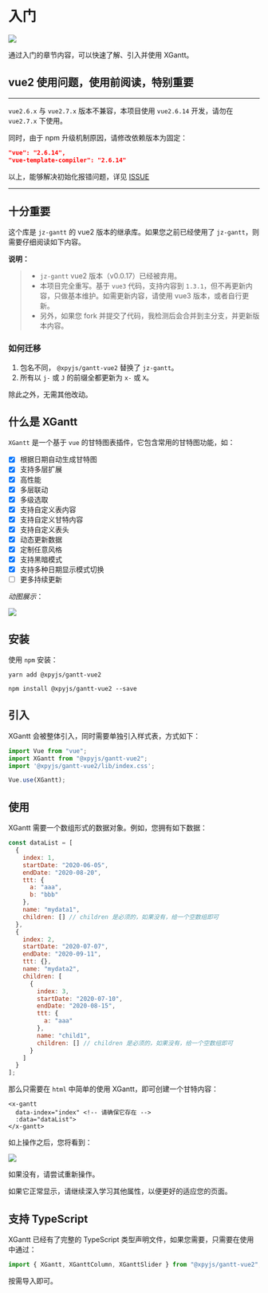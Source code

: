 # 入门

<Description author="jeremyjone" version="1.0.3" date="2022-06-22" copyright="jeremyjone" />

![](https://img.shields.io/npm/v/@xpyjs/gantt-vue2.svg)

通过入门的章节内容，可以快速了解、引入并使用 XGantt。

## vue2 使用问题，使用前阅读，特别重要

********************************

`vue2.6.x` 与 `vue2.7.x` 版本不兼容，本项目使用 `vue2.6.14` 开发，请勿在 `vue2.7.x` 下使用。

同时，由于 npm 升级机制原因，请修改依赖版本为固定：

```json
"vue": "2.6.14",
"vue-template-compiler": "2.6.14"
```

以上，能够解决初始化报错问题，详见 [ISSUE](https://github.com/xpyjs/gantt-vue2/issues/5)

********************************

## 十分重要

这个库是 `jz-gantt` 的 vue2 版本的继承库。如果您之前已经使用了 `jz-gantt`，则需要仔细阅读如下内容。

**说明：**

> - `jz-gantt` vue2 版本（v0.0.17）已经被弃用。
> - 本项目完全重写。基于 `vue3` 代码，支持内容到 `1.3.1`，但不再更新内容，只做基本维护。如需更新内容，请使用 vue3 版本，或者自行更新。
> - 另外，如果您 fork 并提交了代码，我检测后会合并到主分支，并更新版本内容。

### 如何迁移

1. 包名不同， `@xpyjs/gantt-vue2` 替换了 `jz-gantt`。
2. 所有以 `j-` 或 `J` 的前缀全都更新为 `x-` 或 `X`。

除此之外，无需其他改动。

## 什么是 XGantt

`XGantt` 是一个基于 `vue` 的甘特图表插件，它包含常用的甘特图功能，如：

- [x] 根据日期自动生成甘特图
- [x] 支持多层扩展
- [x] 高性能
- [x] 多层联动
- [x] 多级选取
- [x] 支持自定义表内容
- [x] 支持自定义甘特内容
- [x] 支持自定义表头
- [x] 动态更新数据
- [x] 定制任意风格
- [x] 支持黑暗模式
- [x] 支持多种日期显示模式切换
- [ ] 更多持续更新

*动图展示*：

![](/assets/gantt_v1.gif)

## 安装

使用 `npm` 安装：

<CodeGroup>
  <CodeGroupItem title="YARN" active>

```bash:no-line-numbers
yarn add @xpyjs/gantt-vue2
```

  </CodeGroupItem>

  <CodeGroupItem title="NPM">

```bash:no-line-numbers
npm install @xpyjs/gantt-vue2 --save
```

  </CodeGroupItem>
</CodeGroup>

## 引入

XGantt 会被整体引入，同时需要单独引入样式表，方式如下：

```js
import Vue from "vue";
import XGantt from "@xpyjs/gantt-vue2";
import '@xpyjs/gantt-vue2/lib/index.css';

Vue.use(XGantt);
```

## 使用

XGantt 需要一个数组形式的数据对象。例如，您拥有如下数据：

```js
const dataList = [
  {
    index: 1,
    startDate: "2020-06-05",
    endDate: "2020-08-20",
    ttt: {
      a: "aaa",
      b: "bbb"
    },
    name: "mydata1",
    children: [] // children 是必须的，如果没有，给一个空数组即可
  },
  {
    index: 2,
    startDate: "2020-07-07",
    endDate: "2020-09-11",
    ttt: {},
    name: "mydata2",
    children: [
      {
        index: 3,
        startDate: "2020-07-10",
        endDate: "2020-08-15",
        ttt: {
          a: "aaa"
        },
        name: "child1",
        children: [] // children 是必须的，如果没有，给一个空数组即可
      }
    ]
  }
];
```

那么只需要在 `html` 中简单的使用 XGantt，即可创建一个甘特内容：

```html{2}
<x-gantt
  data-index="index" <!-- 请确保它存在 -->
  :data="dataList">
</x-gantt>
```

如上操作之后，您将看到：

![](/assets/basic.png)

如果没有，请尝试重新操作。

如果它正常显示，请继续深入学习其他属性，以便更好的适应您的页面。

## 支持 TypeScript

XGantt 已经有了完整的 TypeScript 类型声明文件，如果您需要，只需要在使用中通过：

```js
import { XGantt, XGanttColumn, XGanttSlider } from "@xpyjs/gantt-vue2";
```

按需导入即可。
